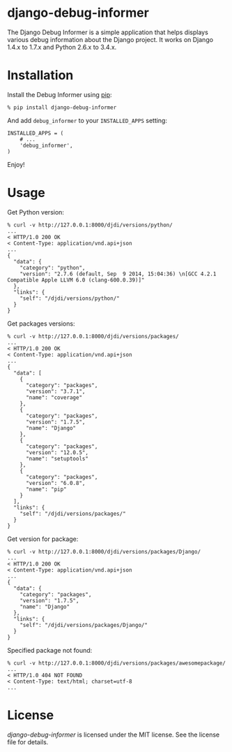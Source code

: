 # django-debug-informer

The Django Debug Informer is a simple application that helps displays various debug information about the Django project. It works on Django 1.4.x to 1.7.x and Python 2.6.x to 3.4.x.


# Installation

Install the Debug Informer using [pip](http://www.pip-installer.org/):

    % pip install django-debug-informer

And add `debug_informer` to your `INSTALLED_APPS` setting:

    INSTALLED_APPS = (
        # ...
        'debug_informer',
    )

Enjoy!

# Usage

Get Python version:

    % curl -v http://127.0.0.1:8000/djdi/versions/python/
    ...
    < HTTP/1.0 200 OK
    < Content-Type: application/vnd.api+json
    ...
    {
      "data": {
        "category": "python",
        "version": "2.7.6 (default, Sep  9 2014, 15:04:36) \n[GCC 4.2.1 Compatible Apple LLVM 6.0 (clang-600.0.39)]"
      },
      "links": {
        "self": "/djdi/versions/python/"
      }
    }

Get packages versions:

    % curl -v http://127.0.0.1:8000/djdi/versions/packages/
    ...
    < HTTP/1.0 200 OK
    < Content-Type: application/vnd.api+json
    ...
    {
      "data": [
        {
          "category": "packages",
          "version": "3.7.1",
          "name": "coverage"
        },
        {
          "category": "packages",
          "version": "1.7.5",
          "name": "Django"
        },
        {
          "category": "packages",
          "version": "12.0.5",
          "name": "setuptools"
        },
        {
          "category": "packages",
          "version": "6.0.8",
          "name": "pip"
        }
      ],
      "links": {
        "self": "/djdi/versions/packages/"
      }
    }

Get version for package:

    % curl -v http://127.0.0.1:8000/djdi/versions/packages/Django/
    ...
    < HTTP/1.0 200 OK
    < Content-Type: application/vnd.api+json
    ...
    {
      "data": {
        "category": "packages",
        "version": "1.7.5",
        "name": "Django"
      },
      "links": {
        "self": "/djdi/versions/packages/Django/"
      }
    }

Specified package not found:

    % curl -v http://127.0.0.1:8000/djdi/versions/packages/awesomepackage/
    ...
    < HTTP/1.0 404 NOT FOUND
    < Content-Type: text/html; charset=utf-8
    ...


# License

*django-debug-informer* is licensed under the MIT license. See the license file for details.
